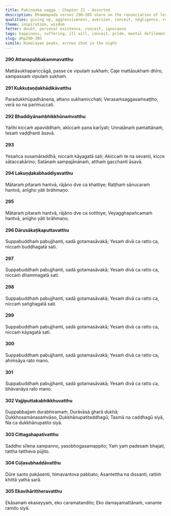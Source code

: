 ```yaml
---
title: Pakiṇṇaka vagga - Chapter 21 - Assorted
description: Dhammapada verses 290–305 share on the renunciation of lesser happiness for greater joy, mindfulness of the body, and applying effort to overcome defilements. Further, the verses highlight the harm of neglecting what should be done, consequence of imposing suffering on another, while praising recollection of the Buddha, Dhamma, and Saṅgha as well as the qualities of mindfulness, non-violence, and cultivation. The verses conclude with the benefits of solitude and the wilderness for those who are energetic and self-restrained.
qualities: giving up, aggressiveness, aversion, conceit, negligence, rousing of energy, mindfulness, full awareness, unperturbed, recollection of the Buddha, non-harm, cultivation, suffering, faith, ethical conduct, tranquility, solitude
theme: inspiration, wisdom
fetter: doubt, personal existence, conceit, ignorance
tags: happiness, suffering, ill will, conceit, pride, mental defilements, taints, cultivation, meditation, craving, Buddha, Dhamma, Saṅgha, mindfulness, harm, wilderness, seclusion, solitude, dhp
slug: dhp290-305
simile: Himalayan peaks, arrows shot in the night
---
```


#### 290 Attanopubbakammavatthu

Mattāsukhapariccāgā,
passe ce vipulaṁ sukhaṁ;
Caje mattāsukhaṁ dhīro,
sampassaṁ vipulaṁ sukhaṁ.

#### 291 Kukkuṭaṇḍakhādikāvatthu

Paradukkhūpadhānena,
attano sukhamicchati;
Verasaṁsaggasaṁsaṭṭho,
verā so na parimuccati.

#### 292 Bhaddiyānaṁbhikkhūnaṁvatthu

Yañhi kiccaṁ apaviddhaṁ,
akiccaṁ pana karīyati;
Unnaḷānaṁ pamattānaṁ,
tesaṁ vaḍḍhanti āsavā.

#### 293

Yesañca susamāraddhā,
niccaṁ kāyagatā sati;
Akiccaṁ te na sevanti,
kicce sātaccakārino;
Satānaṁ sampajānānaṁ,
atthaṁ gacchanti āsavā.

#### 294 Lakuṇḍakabhaddiyavatthu

Mātaraṁ pitaraṁ hantvā,
rājāno dve ca khattiye;
Raṭṭhaṁ sānucaraṁ hantvā,
anīgho yāti brāhmaṇo.

#### 295

Mātaraṁ pitaraṁ hantvā,
rājāno dve ca sotthiye;
Veyagghapañcamaṁ hantvā,
anīgho yāti brāhmaṇo.

#### 296 Dārusākaṭikaputtavatthu

Suppabuddhaṁ pabujjhanti,
sadā gotamasāvakā;
Yesaṁ divā ca ratto ca,
niccaṁ buddhagatā sati.

#### 297

Suppabuddhaṁ pabujjhanti,
sadā gotamasāvakā;
Yesaṁ divā ca ratto ca,
niccaṁ dhammagatā sati.

#### 298

Suppabuddhaṁ pabujjhanti,
sadā gotamasāvakā;
Yesaṁ divā ca ratto ca,
niccaṁ saṅghagatā sati.

#### 299

Suppabuddhaṁ pabujjhanti,
sadā gotamasāvakā;
Yesaṁ divā ca ratto ca,
niccaṁ kāyagatā sati.

#### 300

Suppabuddhaṁ pabujjhanti,
sadā gotamasāvakā;
Yesaṁ divā ca ratto ca,
ahiṁsāya rato mano.

#### 301

Suppabuddhaṁ pabujjhanti,
sadā gotamasāvakā;
Yesaṁ divā ca ratto ca,
bhāvanāya rato mano.

#### 302 Vajjiputtakabhikkhuvatthu

Duppabbajjaṁ durabhiramaṁ,
Durāvāsā gharā dukhā;
Dukkhosamānasaṁvāso,
Dukkhānupatitaddhagū;
Tasmā na caddhagū siyā,
Na ca dukkhānupatito siyā.

#### 303 Cittagahapativatthu

Saddho sīlena sampanno,
yasobhogasamappito;
Yaṁ yaṁ padesaṁ bhajati,
tattha tattheva pūjito.

#### 304 Cūḷasubhaddāvatthu

Dūre santo pakāsenti,
himavantova pabbato;
Asantettha na dissanti,
rattiṁ khittā yathā sarā.

#### 305 Ekavihārittheravatthu

Ekāsanaṁ ekaseyyaṁ,
eko caramatandito;
Eko damayamattānaṁ,
vanante ramito siyā.

